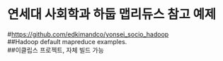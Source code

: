 연세대 사회학과 하둡 맵리듀스 참고 예제
===================  
#https://github.com/edkimandco/yonsei_socio_hadoop  
##Hadoop default mapreduce examples.  
##이클립스 프로젝트, 자체 빌드 가능
